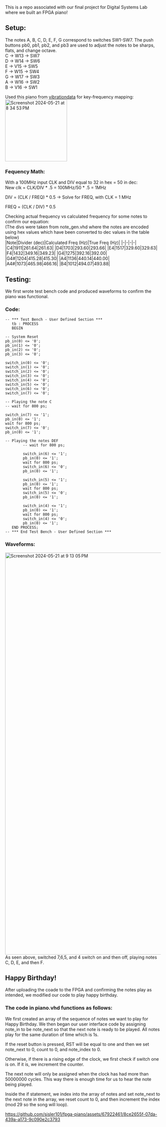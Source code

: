 This is a repo associated with our final project for Digital Systems Lab where we built an FPGA piano!    

## Setup:  
The notes A, B, C, D, E, F, G correspond to switches SW1-SW7. The push buttons pb0, pb1, pb2, and pb3 are used to adjust the notes to be sharps, flats, and change octave.  
C → W13 → SW7  
D → W14 → SW6  
E → V15 → SW5  
F → W15 → SW4  
G → W17 → SW3  
A → W16 → SW2  
B → V16 → SW1  

Used this piano from [vibrationdata](https://www.vibrationdata.com/piano.htm) for key-frequency mapping:  
<img width="200" alt="Screenshot 2024-05-21 at 8 34 53 PM" src="https://github.com/sisler101/fpga-piano/assets/67922461/0d532d09-8ff9-4dfc-92e2-1b3ff4e94878">

### Fequency Math:
With a 100MHz input CLK and DIV equal to 32 in hex = 50 in dec:  
New clk = CLK/DIV * .5 = 100MHz/50 * .5 = 1MHz  

DIV = (CLK / FREQ) * 0.5 -> Solve for FREQ, with CLK = 1 MHz  

FREQ = (CLK / DIV) * 0.5  

Checking actual frequency vs calculated frequency for some notes to confirm our equation:   
(The divs were taken from note_gen.vhd where the notes are encoded using hex values which have been converted to dec values in the table below)  
|Note|Divider (dec)|Calculated Freq (Hz)|True Freq (Hz)|
|-|-|-|-|
|C4|1911|261.64|261.63|
|D4|1703|293.60|293.66|
|E4|1517|329.60|329.63|
|F4|1432|349.16|349.23|
|G4|1275|392.16|392.00|
|G4#|1204|415.28|415.30|
|A4|1136|440.14|440.00|
|A4#|1073|465.98|466.16|
|B4|1012|494.07|493.88|

## Testing:
We first wrote test bench code and produced waveforms to confirm the piano was functional.  
### Code:

```
-- *** Test Bench - User Defined Section ***
   tb : PROCESS
   BEGIN
   
-- System Reset
pb_in(0) <= '0';
pb_in(1) <= '0';
pb_in(2) <= '0';
pb_in(3) <= '0';

switch_in(0) <= '0';
switch_in(1) <= '0';
switch_in(2) <= '0';
switch_in(3) <= '0';
switch_in(4) <= '0';
switch_in(5) <= '0';
switch_in(6) <= '0';
switch_in(7) <= '0';

-- Playing the note C
-- wait for 800 ps;

switch_in(7) <= '1';
pb_in(0) <= '1';
wait for 800 ps;
switch_in(7) <= '0';
pb_in(0) <= '1';

-- Playing the notes DEF
        -- wait for 800 ps;

        switch_in(6) <= '1';
        pb_in(0) <= '1';
        wait for 800 ps;
        switch_in(6) <= '0';
        pb_in(0) <= '1';
       
        switch_in(5) <= '1';
        pb_in(0) <= '1';
        wait for 800 ps;
        switch_in(5) <= '0';
        pb_in(0) <= '1';
       
        switch_in(4) <= '1';
        pb_in(0) <= '1';
        wait for 800 ps;
        switch_in(4) <= '0';
        pb_in(0) <= '1';
   END PROCESS;
-- *** End Test Bench - User Defined Section ***
```
### Waveforms:
<img width="1299" alt="Screenshot 2024-05-21 at 9 13 05 PM" src="https://github.com/sisler101/fpga-piano/assets/67922461/7cabbb63-a8a7-4cff-97af-355c5d277c2a">  
As seen above, switched 7,6,5, and 4 switch on and then off, playing notes C, D, E, and then F.  

## Happy Birthday!  
After uploading the coade to the FPGA and confirming the notes play as intended, we modified our code to play happy birthday.  
  
### The code in piano.vhd functions as follows:  
We first created an array of the sequence of notes we want to play for Happy Birthday. We then began our user interface code by assigning note_in to be note_next so that the next note is ready to be played. All notes play for the same duration of time which is 1s.  
  
If the reset button is pressed, RST will be equal to one and then we set note_next to 0, count to 0, and note_index to 0. 
  
Otherwise, if there is a rising edge of the clock, we first check if switch one is on. If it is, we increment the counter.  
  
The next note will only be assigned when the clock has had more than 50000000 cycles. This way there is enough time for us to hear the note being played.  
  
Inside the if statement, we index into the array of notes and set note_next to the next note in the array, we reset count to 0, and then increment the index (mod 29 so the song will loop).




https://github.com/sisler101/fpga-piano/assets/67922461/8ce2655f-07da-439a-a173-9c090e2c3793












